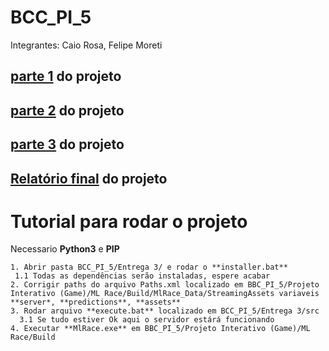 # BCC_PI_5
Integrantes: Caio Rosa, Felipe Moreti

## [parte 1](https://github.com/femoreti/BCC_PI_5/tree/master/Entrega%201) do projeto

## [parte 2](https://github.com/femoreti/BCC_PI_5/tree/master/Entrega%202) do projeto

## [parte 3](https://docs.google.com/document/u/1/d/1TiNI9U3-oFYvIiOzYUoI9l9zlxYeXS8x3HObV_HeymE/edit?usp=sharing) do projeto

## [Relatório final](https://docs.google.com/document/d/1W12GhL_VGtteb5n3IkspaZ9_4j11z8at25WKUNdoxiU/edit?usp=sharing) do projeto

# Tutorial para rodar o projeto

Necessario **Python3** e **PIP**

```
1. Abrir pasta BCC_PI_5/Entrega 3/ e rodar o **installer.bat**
 1.1 Todas as dependências serão instaladas, espere acabar
2. Corrigir paths do arquivo Paths.xml localizado em BBC_PI_5/Projeto Interativo (Game)/ML Race/Build/MlRace_Data/StreamingAssets variaveis **server*, **predictions**, **assets**
3. Rodar arquivo **execute.bat** localizado em BCC_PI_5/Entrega 3/src
  3.1 Se tudo estiver Ok aqui o servidor estárá funcionando
4. Executar **MlRace.exe** em BBC_PI_5/Projeto Interativo (Game)/ML Race/Build
```
